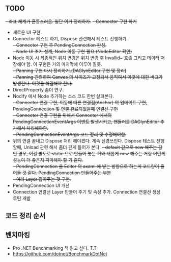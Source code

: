## TODO 

~~- 좌표 체계가 혼동스러움. 일단 이거 정리하자.~~
~~- Connector 구현 하기~~  
- 새로운 UI 구현.  
- Connector 테스트 하기, Dispose 관련해서 테스트 진행하기.  
~~- Connector 구현 후 PendingConnection 완성.~~    
~~- Node UI 초기 설계, Node 이동 구현 필요.(NodeEditor 확인)~~  
- Node 이동 시 최종적인 위치 변경은 위치 변경 후 Invallid~ 호출 그리고 데이터 저장해야 함. 이 구현은 거의 마지막에 이루어 질듯.   
~~- Panning 구현 다시 정리하기.(DAGlynEditor 구현 및 정리)~~   
~~- Panning 관련하여 Canvas 의 사이즈가 고정되서 움직여서 이것에 대한 버그가 발생한다. 이것을 해결해야 한다.~~  
- DirectProperty 좀더 연구.  
- Nodify 에서 Node 추가하는 소스 코드 한번 살펴본다.  
~~- Connector 연결 구현, 이동에 따른 연결점(Anchor) 의 업데이트 구현, PendingConnection 및 연결 완료되었을때 연결선 구현~~    
~~- Connector 연결 구현을 위해서 Connector 에서의 PendingConnectionEventArgs 이벤트 발생시키고, 핸들러를 DAGlynEditor 추가해서 처리해야함.~~  
~~- PendingConnectionEventArgs 코드 정리 및 수정해야함.~~  
- 위의 연결 끝내고 Dispose 처리 해야겠다. 계속 신경쓰인다. Dispose 테스트 진행할때, Unload 관련 해서 좀더 깊게 들어가 본다.
~~- default 값으로 new 해주는 값인 경우, 이걸 별도로 static 으로 만들어 놓는 거와 새롭게 new 해주는 거랑 어떤게 성능이 더 좋은지 파악해야 할 거 같다.~~  
~~- PendingConnection 을 Editor 의 axaml 에 넣는 방향으로 하는게 코드량이 줄어들 것 같다. PendingConnection 만들어주는 부분~~    
~~- 여러 Layer 잡아주는 것 구현.~~    
- PendingConnection UI 개선
- Connection 연결선 Layer 만들어 주기 및 속성 추가. Connection 연결선 생성 루틴 개발  
## 코드 정리 순서

## 벤치마킹
- Pro .NET Benchmarking 책 읽고 싶다. T.T
- https://github.com/dotnet/BenchmarkDotNet
